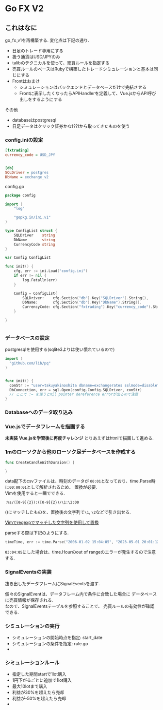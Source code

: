 # Go FX V2


## これはなに

go_fx_v1を再構築する. 
変化点は下記の通り. 

- 日足のトレード専用にする
- 扱う通貨はUSD/JPYのみ
- talibのテクニカルを使って、売買ルールを指定する
- 売買ルールのベースはRubyで構築したトレードシミュレーションと基本は同じにする
- Frontはおまけ
  - シミュレーションはバックエンドとデータベースだけで完結させる
  - Frontに表示したくなったらAPIHandlerを定義して、Vue.jsからAPI呼び出しをするようにする



その他

- databaseはpostgresql
- 日足データはクリック証券かな(??)から取ってきたものを使う


### config.iniの設定

```ini
[fxtrading]
currency_code = USD_JPY


[db]
SQLDriver = postgres
DbName = exchange_v2

```

config.go
```go
package config

import (
	"log"

	"gopkg.in/ini.v1"
)

type ConfigList struct {
	SQLDriver    string
	DbName       string
	CurrencyCode string
}

var Config ConfigList

func init() {
	cfg, err := ini.Load("config.ini")
	if err != nil {
		log.Fatalln(err)
	}

	Config = ConfigList{
		SQLDriver:    cfg.Section("db").Key("SQLDriver").String(),
		DbName:       cfg.Section("db").Key("DbName").String(),
		CurrencyCode: cfg.Section("fxtrading").Key("currency_code").String(),
	}

}



```



### データベースの設定
postgresqlを使用する(sqlite3よりは使い慣れているので)

```go
import (
  "github.com/lib/pq"
)


func init() {
  conStr := "user=takuyakinoshita dbname=exchangerates sslmode=disable"
  DbConnection, err = sql.Open(config.Config.SQLDriver, conStr)
  // ここで := を使うとnil pointer dereference errorが出るので注意
}
```


### Databaseへのデータ取り込み



### Vue.jsでデータフレームを描画する
**未実装**
**Vue.jsを学習後に再度チャレンジ**
とりあえずはhtmlで描画して進める.  

### 1mのローソクから他のローソク足データベースを作成する

```go
func CreateCandleWithDuraion() {

}

```

data配下のcsvファイルは、時刻のデータが
`00:01`となっており、time.Parse時に`00:00:01`として解析されるため、
置換が必要.  
Vimを使用すると一瞬でできる.  
```vim
:%s/([0-9]{2}):([0-9]{2})/\1:\2:00
```
()にマッチしたものを、置換後の文字列で`\1`, `\2`などで引き出せる.  

[Vimでregexpでマッチした文字列を使用して置換](https://penguing27.hatenablog.jp/entry/2023/01/12/232452)



parseする際は下記のようにする.  
```go
timeTime, err := time.Parse("2006-01-02 15:04:05", "2023-05-01 20:01:12")
```
`03:04:05`にした場合は、time.Hourのout of rangeのエラーが発生するので注意する.  


### SignalEventsの実装

抜き出したデータフレームにSignalEventsを渡す.  

個々のSignalEventは、データフレーム内で条件に合致した場合に
データベースに売買情報が保存される.  
なので、SignalEventsテーブルを参照することで、
売買ルールの有効性が確認できる.  



### シミュレーションの実行
- シミュレーションの開始時点を指定: start_date
- シミュレーションの条件を指定: rule.go
- 

### シミュレーションルール
- 指定した期間startで1lot購入
- 1円下がるごとに追加で1lot購入
- 最大10lotまで購入
- 利益が30%を超えたら売却
- 利益が-50%を超えたら売却
- 
